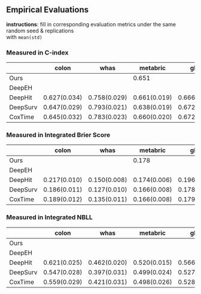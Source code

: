 ## Empirical Evaluations

**instructions**: fill in corresponding evaluation metrics under the same random seed & replications  
with `mean(std)`

### Measured in C-index
|          | colon        | whas         | metabric     | gbsg         | flchain      | support      | kkbox        |
|----------|--------------|--------------|--------------|--------------|--------------|--------------|--------------|
| Ours     |              |              | 0.651        |              |              |              |              |
| DeepEH   |              |              |              |              |              |              |              |
| DeepHit  | 0.627(0.034) | 0.758(0.029) | 0.661(0.019) | 0.666(0.015) | 0.783(0.010) | 0.532(0.013) |              |
| DeepSurv | 0.647(0.029) | 0.793(0.021) | 0.638(0.019) | 0.672(0.015) | 0.790(0.010) | 0.609(0.005) |              |
| CoxTime  | 0.645(0.032) | 0.783(0.023) | 0.660(0.020) | 0.672(0.017) | 0.790(0.010) | 0.614(0.010) |              |


### Measured in Integrated Brier Score
|          | colon        | whas         | metabric     | gbsg         | flchain      | support      | kkbox        |
|----------|--------------|--------------|--------------|--------------|--------------|--------------|--------------|
| Ours     |              |              | 0.178        |              |              |              |              |
| DeepEH   |              |              |              |              |              |              |              |
| DeepHit  | 0.217(0.010) | 0.150(0.008) | 0.174(0.006) | 0.196(0.004) | 0.124(0.004) | 0.209(0.002) |              |
| DeepSurv | 0.186(0.011) | 0.127(0.010) | 0.166(0.008) | 0.178(0.005) | 0.101(0.004) | 0.192(0.003) |              |
| CoxTime  | 0.189(0.012) | 0.135(0.011) | 0.166(0.008) | 0.179(0.006) | 0.103(0.007) | 0.192(0.004) |              |


### Measured in Integrated NBLL
|          | colon        | whas         | metabric     | gbsg         | flchain      | support      | kkbox        |
|----------|--------------|--------------|--------------|--------------|--------------|--------------|--------------|
| Ours     |              |              |              |              |              |              |              |
| DeepEH   |              |              |              |              |              |              |              |
| DeepHit  | 0.621(0.025) | 0.462(0.020) | 0.520(0.015) | 0.566(0.011) | 0.390(0.011) | 0.609(0.005) |              |
| DeepSurv | 0.547(0.028) | 0.397(0.031) | 0.499(0.024) | 0.527(0.012) | 0.334(0.012) | 0.564(0.008) |              |
| CoxTime  | 0.559(0.029) | 0.421(0.031) | 0.498(0.026) | 0.528(0.016) | 0.345(0.026) | 0.566(0.011) |              |

